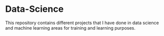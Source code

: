 # Data-Science
This repository contains different projects that I have done in data science and machine learning areas for training and learning purposes. 
